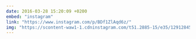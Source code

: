 ```yaml
---
date: 2016-03-28 15:20:09 +0200
embed: "instagram"
link: "https://www.instagram.com/p/BDf1ZlAqd6z/"
img: "https://scontent-waw1-1.cdninstagram.com/t51.2885-15/e35/12912845_220858218272926_1487217519_n.jpg"
---
```

